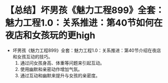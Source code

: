 # 【总结】坏男孩《魅力工程899》全套：魅力工程1.0：关系推进：第40节如何在夜店和女孩玩的更high

-   坏男孩《魅力工程899》全套：魅力工程1.0：关系推进：第40节介绍在夜店和女孩互动的技巧。
    1.  通过问女孩身高、体重等问题来引起互动。
    2.  使用幽默和亲密动作增加气氛。
    3.  通过互动和幽默来提升与女孩的亲密度。